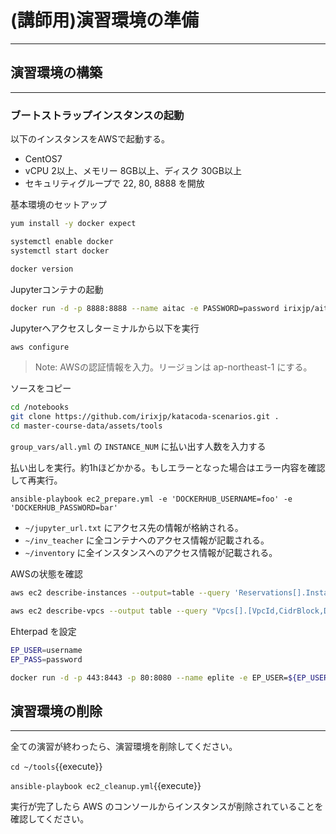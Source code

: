 # (講師用)演習環境の準備
---

## 演習環境の構築
---

### ブートストラップインスタンスの起動
以下のインスタンスをAWSで起動する。

- CentOS7
- vCPU 2以上、メモリー 8GB以上、ディスク 30GB以上
- セキュリティグループで 22, 80, 8888 を開放

基本環境のセットアップ
```bash
yum install -y docker expect

systemctl enable docker
systemctl start docker

docker version
```

Jupyterコンテナの起動
```bash
docker run -d -p 8888:8888 --name aitac -e PASSWORD=password irixjp/aitac-automation-jupyter:latest
```

Jupyterへアクセスしターミナルから以下を実行
```
aws configure
```
> Note: AWSの認証情報を入力。リージョンは ap-northeast-1 にする。


ソースをコピー
```bash
cd /notebooks
git clone https://github.com/irixjp/katacoda-scenarios.git .
cd master-course-data/assets/tools
```

`group_vars/all.yml` の `INSTANCE_NUM` に払い出す人数を入力する

払い出しを実行。約1hほどかかる。もしエラーとなった場合はエラー内容を確認して再実行。
```
ansible-playbook ec2_prepare.yml -e 'DOCKERHUB_USERNAME=foo' -e 'DOCKERHUB_PASSWORD=bar'
```

- `~/jupyter_url.txt` にアクセス先の情報が格納される。
- `~/inv_teacher` に全コンテナへのアクセス情報が記載される。
- `~/inventory` に全インスタンスへのアクセス情報が記載される。

AWSの状態を確認
```bash
aws ec2 describe-instances --output=table --query 'Reservations[].Instances[].{id:InstanceId,ipaddr:PublicIpAddress,state:State.Name,name:Tags[?Key==`Name`].Value|[0]}'

aws ec2 describe-vpcs --output table --query "Vpcs[].[VpcId,CidrBlock,DhcpOptionsId,State,OwnerId,InstanceTenancy]"
```


Ehterpad を設定
```bash
EP_USER=username
EP_PASS=password

docker run -d -p 443:8443 -p 80:8080 --name eplite -e EP_USER=${EP_USER:?} -e EP_PASS=${EP_PASS:?} irixjp/eplite:latest
```



## 演習環境の削除
---
全ての演習が終わったら、演習環境を削除してください。

`cd ~/tools`{{execute}}

`ansible-playbook ec2_cleanup.yml`{{execute}}

実行が完了したら AWS のコンソールからインスタンスが削除されていることを確認してください。
